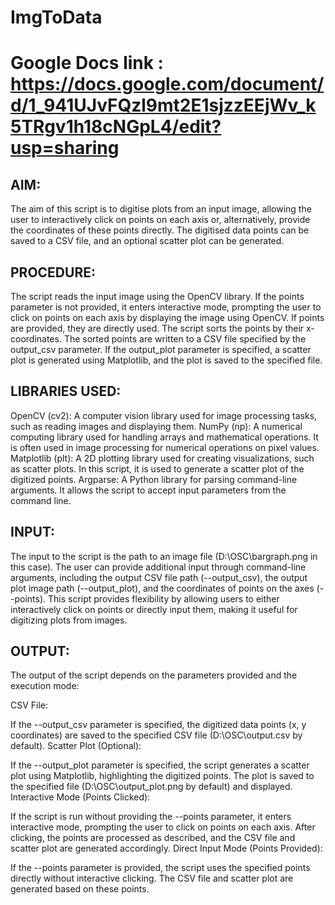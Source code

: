 # ImgToData
# Google Docs link : https://docs.google.com/document/d/1_941UJvFQzl9mt2E1sjzzEEjWv_k5TRgv1h18cNGpL4/edit?usp=sharing

## AIM:
The aim of this script is to digitise plots from an input image, allowing the user to interactively click on points on each axis or, alternatively, provide the coordinates of these points directly. The digitised data points can be saved to a CSV file, and an optional scatter plot can be generated.
## PROCEDURE:
The script reads the input image using the OpenCV library.
If the points parameter is not provided, it enters interactive mode, prompting the user to click on points on each axis by displaying the image using OpenCV.
If points are provided, they are directly used.
The script sorts the points by their x-coordinates.
The sorted points are written to a CSV file specified by the output_csv parameter.
If the output_plot parameter is specified, a scatter plot is generated using Matplotlib, and the plot is saved to the specified file.

## LIBRARIES USED:
OpenCV (cv2): A computer vision library used for image processing tasks, such as reading images and displaying them.
NumPy (np): A numerical computing library used for handling arrays and mathematical operations. It is often used in image processing for numerical operations on pixel values.
Matplotlib (plt): A 2D plotting library used for creating visualizations, such as scatter plots. In this script, it is used to generate a scatter plot of the digitized points.
Argparse: A Python library for parsing command-line arguments. It allows the script to accept input parameters from the command line.

## INPUT:
The input to the script is the path to an image file (D:\OSC\bargraph.png in this case).
The user can provide additional input through command-line arguments, including the output CSV file path (--output_csv), the output plot image path (--output_plot), and the coordinates of points on the axes (--points).
This script provides flexibility by allowing users to either interactively click on points or directly input them, making it useful for digitizing plots from images.

## OUTPUT:
The output of the script depends on the parameters provided and the execution mode:

CSV File:

If the --output_csv parameter is specified, the digitized data points (x, y coordinates) are saved to the specified CSV file (D:\OSC\output.csv by default).
Scatter Plot (Optional):

If the --output_plot parameter is specified, the script generates a scatter plot using Matplotlib, highlighting the digitized points. The plot is saved to the specified file (D:\OSC\output_plot.png by default) and displayed.
Interactive Mode (Points Clicked):

If the script is run without providing the --points parameter, it enters interactive mode, prompting the user to click on points on each axis. After clicking, the points are processed as described, and the CSV file and scatter plot are generated accordingly.
Direct Input Mode (Points Provided):

If the --points parameter is provided, the script uses the specified points directly without interactive clicking. The CSV file and scatter plot are generated based on these points.
